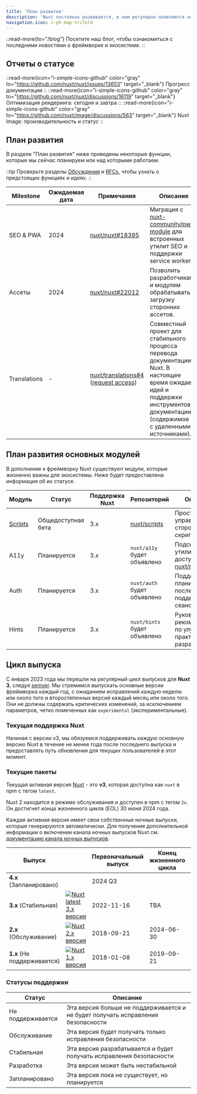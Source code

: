 ```yaml
---
title: 'План развития'
description: 'Nuxt постоянно развивается, в нем регулярно появляются новые функции и модули.'
navigation.icon: i-ph-map-trifold
---
```


::read-more{to="/blog"}
Посетите наш блог, чтобы ознакомиться с последними новостями о фреймворке и экосистеме.
::

## Отчеты о статусе

::read-more{icon="i-simple-icons-github" color="gray" to="https://github.com/nuxt/nuxt/issues/13653" target="_blank"}
Прогресс документации
::
::read-more{icon="i-simple-icons-github" color="gray" to="https://github.com/nuxt/nuxt/discussions/16119" target="_blank"}
Оптимизация рендеринга: сегодня и завтра
::
::read-more{icon="i-simple-icons-github" color="gray" to="https://github.com/nuxt/image/discussions/563" target="_blank"}
Nuxt Image: производительность и статус
::

## План развития

В разделе "План развития" ниже приведены некоторые функции, которые мы сейчас планируем или над которыми работаем.

::tip
Проверьте разделы [Обсуждения](https://github.com/nuxt/nuxt/discussions) и [RFCs](https://github.com/nuxt/nuxt/discussions/categories/rfcs), чтобы узнать о предстоящих функциях и идеях.
::

Milestone    | Ожидаемая дата | Примечания                                                                                                                                   | Описание
-------------|----------------|----------------------------------------------------------------------------------------------------------------------------------------------|----------------------------------------------------------------------------------------------------------------------------------------------------------------------------------------
SEO & PWA    | 2024           | [nuxt/nuxt#18395](https://github.com/nuxt/nuxt/discussions/18395)                                                                            | Миграция с [nuxt-community/pwa-module](https://github.com/nuxt-community/pwa-module) для встроенных утилит SEO и поддержки service worker
Ассеты      | 2024           | [nuxt/nuxt#22012](https://github.com/nuxt/nuxt/discussions/22012)                                                                            | Позволить разработчикам и модулям обрабатывать загрузку сторонних ассетов.
Translations | -              | [nuxt/translations#4](https://github.com/nuxt/translations/discussions/4) ([request access](https://github.com/nuxt/nuxt/discussions/16054)) | Совместный проект для стабильного процесса перевода документации Nuxt. В настоящее время ожидает идей и поддержки инструментов документации (содержимое v2 с удаленными источниками).

## План развития основных модулей

В дополнение к фреймворку Nuxt существуют модули, которые жизненно важны для экосистемы. Ниже будет предоставлена информация об их статусе.

Модуль                              | Статус             | Поддержка Nuxt | Репозиторий                                     | Описание
------------------------------------|--------------------|----------------|-------------------------------------------------|-------------------------------------------------------------------------------------------------
[Scripts](https://scripts.nuxt.com) | Общедоступная бета | 3.x            | [nuxt/scripts](https://github.com/nuxt/scripts) | Простое управление сторонними скриптами.
A11y                                | Планируется        | 3.x            | `nuxt/a11y` будет объявлено                     | Подсказки и утилиты для доступности [nuxt/nuxt#23255](https://github.com/nuxt/nuxt/issues/23255)
Auth                                | Планируется        | 3.x            | `nuxt/auth` будет объявлено                     | Поддержка Nuxt планируется после поддержки сеансов.
Hints                               | Планируется        | 3.x            | `nuxt/hints` будет объявлено                    | Руководство и рекомендации по улучшению практики разработки.

## Цикл выпуска

С января 2023 года мы перешли на регулярный цикл выпусков для **Nuxt 3**, следуя [semver](https://semver.org). Мы стремимся выпускать основные версии фреймворка каждый год, с ожиданием исправлений каждую неделю или около того и второстепенных версий каждый месяц или около того. Они не должны содержать критических изменений, за исключением параметров, четко помеченных как `experimental` (экспериментальные).

### Текущая поддержка Nuxt

Начиная с версии v3, мы обязуемся поддерживать каждую основную версию Nuxt в течение не менее года после последнего выпуска и предоставлять путь обновления для текущих пользователей в этот момент.

### Текущие пакеты

Текущая активная версия [Nuxt](https://nuxt.com) - это **v3**, которая доступна как `nuxt` в npm с тегом `latest`.

Nuxt 2 находится в режиме обслуживания и доступен в npm с тегом `2x`. Он достигнет конца жизненного цикла (EOL) 30 июня 2024 года.

Каждая активная версия имеет свои собственные ночные выпуски, которые генерируются автоматически. Для получения дополнительной информации о включении канала ночных выпусков Nuxt см. [документацию канала ночных выпусков](/docs/guide/going-further/nightly-release-channel).

Выпуск                      |                                                                                                                                                                       | Первоначальный выпуск | Конец жизненного цикла | Документация
----------------------------|-----------------------------------------------------------------------------------------------------------------------------------------------------------------------|-----------------------|------------------------|----------------------------------------
**4.x** (Запланировано)     |                                                                                                                                                                       | 2024 Q3               |                        | &nbsp;
**3.x** (Стабильная)        | <a href="https://npmjs.com/package/nuxt"><img alt="Nuxt latest 3.x версия" src="https://flat.badgen.net/npm/v/nuxt?label=" class="not-prose"></a>                    | 2022-11-16            | TBA                    | [nuxt.com](/docs)
**2.x** (Обслуживание)      | <a href="https://www.npmjs.com/package/nuxt?activeTab=versions"><img alt="Nuxt 2.x версия" src="https://flat.badgen.net/npm/v/nuxt/2x?label=" class="not-prose"></a> | 2018-09-21            | 2024-06-30             | [v2.nuxt.com](https://v2.nuxt.com/docs)
**1.x** (Не поддерживается) | <a href="https://www.npmjs.com/package/nuxt?activeTab=versions"><img alt="Nuxt 1.x версия" src="https://flat.badgen.net/npm/v/nuxt/1x?label=" class="not-prose"></a> | 2018-01-08            | 2019-09-21             | &nbsp;

### Статусы поддержки

Статус            | Описание
------------------|---------------------------------------------------------------------------------
Не поддерживается | Эта версия больше не поддерживается и не будет получать исправления безопасности
Обслуживание      | Эта версия будет получать только исправления безопасности
Стабильная        | Эта версия разрабатывается и будет получать исправления безопасности
Разработка        | Эта версия может быть нестабильной
Запланировано     | Эта версия пока не существует, но планируется
